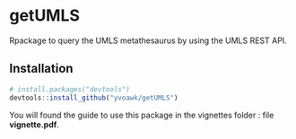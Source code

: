 # getUMLS
Rpackage to query the UMLS metathesaurus by using the UMLS REST API.

## Installation
```r
# install.packages("devtools")
devtools::install_github("yvoawk/getUMLS")
```
You will found the guide to use this package in the vignettes folder : file **vignette.pdf**.
